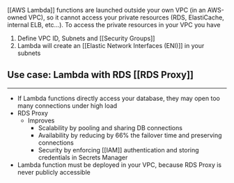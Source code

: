 [[AWS Lambda]] functions are launched outside your own VPC (in an AWS-owned VPC), so it cannot access your private resources (RDS, ElastiCache, internal ELB, etc...). To access the private resources in your VPC you have
1. Define VPC ID, Subnets and [[Security Groups]]
2. Lambda will create an [[Elastic Network Interfaces (ENI)]] in your subnets

## Use case: Lambda with RDS [[RDS Proxy]]
---
- If Lambda functions directly access your database, they may open too many connections under high load
- RDS Proxy
	- Improves
		- Scalability by pooling and sharing DB connections
		- Availability by reducing by 66% the failover time and preserving connections
		- Security by enforcing [[IAM]] authentication and storing credentials in Secrets Manager
- Lambda function must be deployed in your VPC, because RDS Proxy is never publicly accessible
